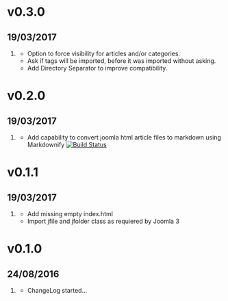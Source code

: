 # v0.3.0
## 19/03/2017

1. [](#feature)
    * Option to force visibility for articles and/or categories.
    * Ask if tags will be imported, before it was imported without asking.
   [](#Bug)
    * Add Directory Separator to improve compatibility.

# v0.2.0
## 19/03/2017

1. [](#feature)
    * Add capability to convert joomla html article files to markdown using Markdownify [![Build Status](https://travis-ci.org/Elephant418/Markdownify.png?branch=master)](https://travis-ci.org/Pixel418/Markdownify?branch=master)



# v0.1.1
## 19/03/2017

1. [](#bugfix)
    * Add missing empty index.html
    * Import jfile and jfolder class as requiered by Joomla 3


# v0.1.0
## 24/08/2016

1. [](#new)
    * ChangeLog started...